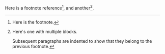 Here is a footnote reference[^1], and another[^longnote].

[^1]: Here is the footnote.

[^longnote]: Here's one with multiple blocks.

    Subsequent paragraphs are indented to show that they
belong to the previous footnote.
